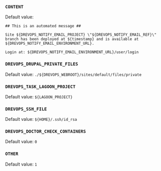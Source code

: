 ### `CONTENT`

Default value:
```
## This is an automated message ##

Site ${DREVOPS_NOTIFY_EMAIL_PROJECT} \"${DREVOPS_NOTIFY_EMAIL_REF}\" branch has been deployed at ${timestamp} and is available at ${DREVOPS_NOTIFY_EMAIL_ENVIRONMENT_URL}.

Login at: ${DREVOPS_NOTIFY_EMAIL_ENVIRONMENT_URL}/user/login
```

### `DREVOPS_DRUPAL_PRIVATE_FILES`

Default value: `./${DREVOPS_WEBROOT}/sites/default/files/private`

### `DREVOPS_TASK_LAGOON_PROJECT`

Default value: `${LAGOON_PROJECT}`

### `DREVOPS_SSH_FILE`

Default value: `${HOME}/.ssh/id_rsa`

### `DREVOPS_DOCTOR_CHECK_CONTAINERS`

Default value: `0`

### `OTHER`

Default value: `1`

